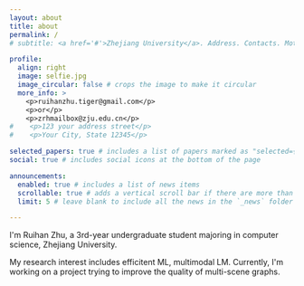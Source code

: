 ```yaml
---
layout: about
title: about
permalink: /
# subtitle: <a href='#'>Zhejiang University</a>. Address. Contacts. Motto. Etc.

profile:
  align: right
  image: selfie.jpg
  image_circular: false # crops the image to make it circular
  more_info: >
    <p>ruihanzhu.tiger@gmail.com</p>
    <p>or</p>
    <p>zrhmailbox@zju.edu.cn</p>
#    <p>123 your address street</p>
#    <p>Your City, State 12345</p>

selected_papers: true # includes a list of papers marked as "selected={true}"
social: true # includes social icons at the bottom of the page

announcements:
  enabled: true # includes a list of news items
  scrollable: true # adds a vertical scroll bar if there are more than 3 news items
  limit: 5 # leave blank to include all the news in the `_news` folder

---
```


I'm Ruihan Zhu, a 3rd-year undergraduate student majoring in computer science, Zhejiang University. 

My research interest includes efficitent ML, multimodal LM. Currently, I'm working on a project trying to improve the quality of multi-scene graphs.

